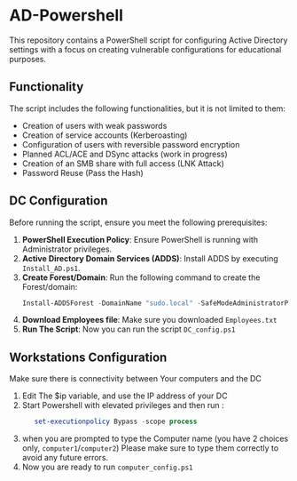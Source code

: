 # AD-Powershell

This repository contains a PowerShell script for configuring Active Directory settings with a focus on creating vulnerable configurations for educational purposes.

## Functionality

The script includes the following functionalities, but it is not limited to them:
- Creation of users with weak passwords
- Creation of service accounts (Kerberoasting)
- Configuration of users with reversible password encryption
- Planned ACL/ACE and DSync attacks (work in progress)
- Creation of an SMB share with full access (LNK Attack)
- Password Reuse (Pass the Hash)

## DC Configuration

Before running the script, ensure you meet the following prerequisites:

1. **PowerShell Execution Policy**: Ensure PowerShell is running with Administrator privileges.
2. **Active Directory Domain Services (ADDS)**: Install ADDS by executing `Install_AD.ps1`.
3. **Create Forest/Domain**: Run the following command to create the Forest/domain:
   ```powershell
   Install-ADDSForest -DomainName "sudo.local" -SafeModeAdministratorPassword (ConvertTo-SecureString "P@$$w0rd" -AsPlainText -Force) -InstallDns -Force
4. **Download Employees file**: Make sure you downloaded `Employees.txt`
4. **Run The Script**: Now you can run the script `DC_config.ps1`


## Workstations Configuration 

Make sure there is connectivity between Your computers and the DC 

1. Edit The $ip variable, and use the IP address of your DC
2. Start Powershell with elevated privileges and then run :
   ```powershell
      set-executionpolicy Bypass -scope process
4. when you are prompted to type the Computer name (you have 2 choices only, `computer1`/`computer2`) Please make sure to type them correctly to avoid any future errors.
5. Now you are ready to run `computer_config.ps1`


